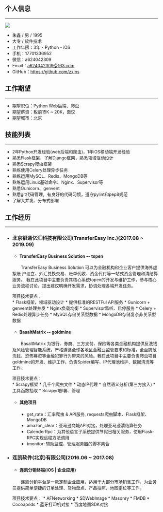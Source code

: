 ## 个人信息  
---
![](https://tva1.sinaimg.cn/large/006tNbRwly1g9jmhgqx3xj302202r0sy.jpg)
* 朱鑫 / 男 / 1995
* 大专 / 软件技术
* 工作年限：3年 - Python - iOS
* 手机：17701336952
* 微信：a624042309
* Email：<a624042309@163.com>
* GitHub：<https://github.com/zxins>

## 工作期望
---
* 期望职位：Python Web后端、爬虫
* 期望薪资：税前15K ~ 20K，面议
* 期望城市：北京  

## 技能列表
---
* 2年Python开发经验(web后端和爬虫)，1年iOS移动端开发经验
* 熟悉Flask框架，了解Django框架，熟悉领域驱动设计
* 熟悉Scrapy爬虫框架
* 熟练使用Celery处理异步任务
* 熟练运用MySQL、Redis、MongoDB等
* 熟练运用Linux基础命令、Nginx、Supervisor等
* 熟悉Gunicorn、genvent
* 熟悉git代码管理，有良好的代码习惯，遵守pylint和pep8规范
* 了解大并发、分布式部署



## 工作经历  
---
* ### 北京银通亿汇科技有限公司(TransferEasy Inc.)(2017.08 ~ 2019.09)  
	- #### TransferEasy Business Solution -- topen
	&emsp;&emsp;TransferEasy Business Solution 可以为金融机构和企业客户提供海外虚拟账 户设立、外汇兑换交易、账单代收、资金代付等一站式资金管理和清结算服务。
	我在此项目中主要负责其核心系统topen的开发与维护工作，参与核心业务流程讨论，提出建议明确开发需求，协调处理各端开发任务。

	项目技术要点：  
		* Flask框架，领域驱动设计
		* 提供标准的RESTFul API服务
		* Gunicorn + genvent处理并发
		* Nginx负载均衡
		* Supervisor监听、启停服务
		* Celery + Redis处理异步任务
		* MySQL存储关系型数据
		* MongoDB存储复杂非关系型数据

	- #### BasaltMatrix -- goldmine
	&emsp;&emsp;BasaltMatrix 为银行、券商、三方支付、保险等各类金融机构提供反洗钱及风险管理智能系统，严格遵循全球各地区金融业监管要求和标准，全面防范洗钱、恐怖募资等金融犯罪行为带来的风险。我在此项目中主要负责爬虫项目goldmine的开发、维护工作，负责Spider编写、IP代理池维护、数据清洗等工作。

	项目技术要点：  
		* Scrapy框架
		* 几千个爬虫文件
		* 动态IP代理
		* 自然语义分析(第三方接入)
		* 工具函数抽取
		* Scrapyd部署、管理

	- #### 其他项目
		* get_rate：汇率爬虫 & API服务, requests爬虫脚本、Flask框架、MongoDB
		* amazon_clear：亚马逊商城API对接，处理亚马逊清结算任务
		* CalenderRpc：为其他语言子系统提供节假日相关服务，使用Flask-RPC实现远程方法调用
		* tmonitor: 辅助监控、管理服务器的脚本集合


* ### 连凯软件(北京)有限公司(2016.06 ~ 2017.08)  
	- #### 连凯分销终端(iOS | 企业应用)
	&emsp;&emsp;连凯分销平台是一款定制企业应用，适用于大部分市场销售工作，为业务
员提供简单便捷的订单处理、货物盘点、产品拍照、地图定位等工作。
	
	项目技术要点：
		* AFNetworking
		* SDWebImage
		* Masonry
		* FMDB
		* Cocoapods
		* 蓝牙打印机对接
		* 百度地图SDK对接

